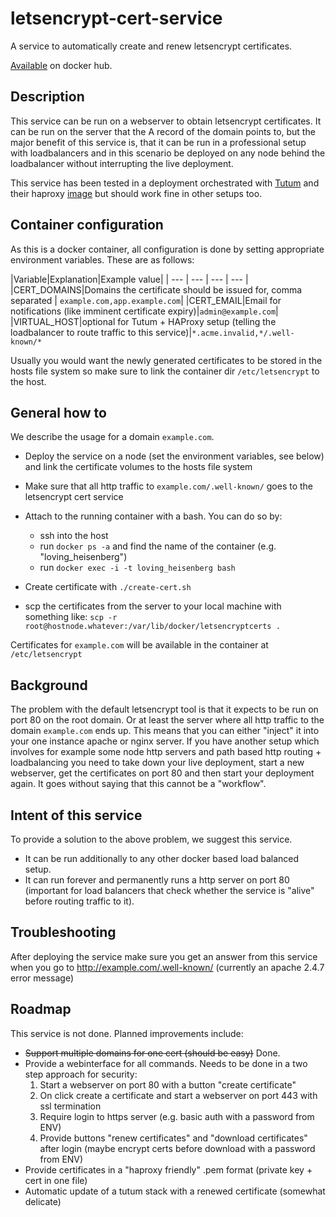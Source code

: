 # letsencrypt-cert-service
A service to automatically create and renew letsencrypt certificates.

[Available](https://hub.docker.com/r/levino/letsencrypt-cert-service/) on docker hub.

## Description

This service can be run on a webserver to obtain letsencrypt certificates. 
It can be run on the server that the A record of the domain points to, but the major benefit of this service is, that it can be run in a professional setup
with loadbalancers and in this scenario be deployed on any node behind the loadbalancer without
interrupting the live deployment.

This service has been tested in a deployment orchestrated with [Tutum](https://tutum.co) and their haproxy [image](https://github.com/tutumcloud/haproxy) but
should work fine in other setups too.

## Container configuration

As this is a docker container, all configuration is done by setting appropriate environment variables.
These are as follows:

|Variable|Explanation|Example value|
| --- | --- | --- | --- |
|CERT_DOMAINS|Domains the certificate should be issued for, comma separated | ```example.com,app.example.com```|
|CERT_EMAIL|Email for notifications (like imminent certificate expiry)|```admin@example.com```|
|VIRTUAL_HOST|optional for Tutum + HAProxy setup (telling the loadbalancer to route traffic to this service)|```*.acme.invalid,*/.well-known/*```

Usually you would want the newly generated certificates to be stored in the hosts file system
 so make sure to link the container dir ```/etc/letsencrypt``` to the host.

## General how to

We describe the usage for a domain ```example.com```.

- Deploy the service on a node (set the environment variables, see below) and link the certificate volumes to the hosts file system
- Make sure that all http traffic to ```example.com/.well-known/``` goes to the letsencrypt cert service   
- Attach to the running container with a bash. You can do so by:  
   - ssh into the host
   - run ```docker ps -a``` and find the name of the container (e.g. "loving_heisenberg")
   - run ```docker exec -i -t loving_heisenberg bash```
   
- Create certificate with ```./create-cert.sh```
- scp the certificates from the server to your local machine with something like:
   ```scp -r root@hostnode.whatever:/var/lib/docker/letsencryptcerts .```

Certificates for ```example.com``` will be available in the container at ```/etc/letsencrypt```

## Background

The problem with the default letsencrypt tool is that it expects to be run on port 80 on the root domain.
Or at least the server where all http traffic to the domain ```example.com``` ends up. This
means that you can either "inject" it into your one instance apache or nginx server. If you have another setup
 which involves for example some node http servers and path based http routing + loadbalancing you need to take down
your live deployment, start a new webserver, get the certificates on port 80 and then start your deployment
again. It goes without saying that this cannot be a "workflow".

## Intent of this service

To provide a solution to the above problem, we suggest this service.

- It can be run additionally to any other docker based load balanced setup.
- It can run forever and permanently runs a http server on port 80 (important for
 load balancers that check whether the service is "alive" before routing traffic to it).

## Troubleshooting

After deploying the service make sure you get an answer from this service when you go to
http://example.com/.well-known/ (currently an apache 2.4.7 error message)

## Roadmap

This service is not done. Planned improvements include:

- ~~Support multiple domains for one cert (should be easy)~~ Done.
- Provide a webinterface for all commands. Needs to be done in a two step approach for security:
  1. Start a webserver on port 80 with a button "create certificate"
  2. On click create a certificate and start a webserver on port 443 with ssl termination
  3. Require login to https server (e.g. basic auth with a password from ENV)
  4. Provide buttons "renew certificates" and "download certificates" after login (maybe encrypt certs
  before download with a password from ENV)
- Provide certificates in a "haproxy friendly" .pem format (private key + cert in one file)
- Automatic update of a tutum stack with a renewed certificate (somewhat delicate)
